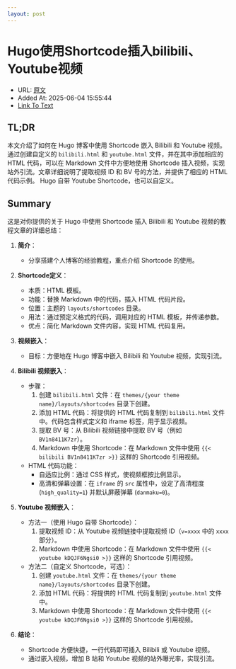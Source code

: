 ```yaml
---
layout: post
---
```

# Hugo使用Shortcode插入bilibili、Youtube视频
- URL: [原文](https://blog.lufei.de/p/hugo%E4%BD%BF%E7%94%A8shortcode%E6%8F%92%E5%85%A5bilibiliyoutube%E8%A7%86%E9%A2%91/)
- Added At: 2025-06-04 15:55:44
- [Link To Text](_posts/2025-06-04-hugo使用shortcode插入bilibili、youtube视频_raw.md)

## TL;DR
本文介绍了如何在 Hugo 博客中使用 Shortcode 嵌入 Bilibili 和 Youtube 视频。通过创建自定义的 `bilibili.html` 和 `youtube.html` 文件，并在其中添加相应的 HTML 代码，可以在 Markdown 文件中方便地使用 Shortcode 插入视频，实现站外引流。文章详细说明了提取视频 ID 和 BV 号的方法，并提供了相应的 HTML 代码示例。 Hugo 自带 Youtube Shortcode，也可以自定义。


## Summary
这是对你提供的关于 Hugo 中使用 Shortcode 插入 Bilibili 和 Youtube 视频的教程文章的详细总结：

1.  **简介**：
    *   分享搭建个人博客的经验教程，重点介绍 Shortcode 的使用。

2.  **Shortcode定义**：
    *   本质：HTML 模板。
    *   功能：替换 Markdown 中的代码，插入 HTML 代码片段。
    *   位置：主题的 `layouts/shortcodes` 目录。
    *   用法：通过预定义格式的代码，调用对应的 HTML 模板，并传递参数。
    *   优点：简化 Markdown 文件内容，实现 HTML 代码复用。

3.  **视频嵌入**：
    *   目标：方便地在 Hugo 博客中嵌入 Bilibili 和 Youtube 视频，实现引流。

4.  **Bilibili 视频嵌入**：
    *   步骤：
        1.  创建 `bilibili.html` 文件：在 `themes/{your theme name}/layouts/shortcodes` 目录下创建。
        2.  添加 HTML 代码：将提供的 HTML 代码复制到 `bilibili.html` 文件中。代码包含样式定义和 iframe 标签，用于显示视频。
        3.  提取 BV 号：从 Bilibili 视频链接中提取 BV 号（例如 `BV1n8411K7zr`）。
        4.  Markdown 中使用 Shortcode：在 Markdown 文件中使用 `{{< bilibili BV1n8411K7zr >}}` 这样的 Shortcode 引用视频。
    *   HTML 代码功能：
        *   自适应比例：通过 CSS 样式，使视频框按比例显示。
        *   高清和弹幕设置：在 `iframe` 的 `src` 属性中，设定了高清程度 (`high_quality=1`) 并默认屏蔽弹幕 (`danmaku=0`)。

5.  **Youtube 视频嵌入**：
    *   方法一（使用 Hugo 自带 Shortcode）：
        1.  提取视频 ID：从 Youtube 视频链接中提取视频 ID（`v=xxxx` 中的 `xxxx` 部分）。
        2.  Markdown 中使用 Shortcode：在 Markdown 文件中使用 `{{< youtube kDQJF6Ngsi0 >}}` 这样的 Shortcode 引用视频。
    *   方法二（自定义 Shortcode，可选）：
        1.  创建 `youtube.html` 文件：在 `themes/{your theme name}/layouts/shortcodes` 目录下创建。
        2.  添加 HTML 代码：将提供的 HTML 代码复制到 `youtube.html` 文件中。
        3.  Markdown 中使用 Shortcode：在 Markdown 文件中使用 `{{< youtube kDQJF6Ngsi0 >}}` 这样的 Shortcode 引用视频。

6.  **结论**：
    *   Shortcode 方便快捷，一行代码即可插入 Bilibili 或 Youtube 视频。
    *   通过嵌入视频，增加 B 站和 Youtube 视频的站外曝光率，实现引流。

